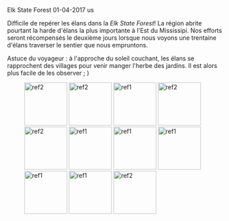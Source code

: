 Elk State Forest
01-04-2017
us

Difficile de repérer les élans dans la *Elk State Forest*! La région abrite pourtant la harde d'élans la plus importante à l'Est du Mississipi. Nos efforts seront récompensés le deuxième jours lorsque nous voyons une trentaine d'élans traverser le sentier que nous empruntons. 

Astuce du voyageur : à l'approche du soleil couchant, les élans se rapprochent des villages pour venir manger l'herbe des jardins. Il est alors plus facile de les observer ; )

<figure>
  <img src='{{ imgThumb "1.jpg"}}' data-image-opened='{{img "1.jpg" }}' class="image" alt="ref2" style="width:100px"/>
  <img src='{{ imgThumb "2.jpg"}}' data-image-opened='{{img "2.jpg" }}' class="image" alt="ref2" style="width:100px"/>
  <img src='{{ imgThumb "3.jpg"}}' data-image-opened='{{img "3.jpg" }}' class="image" alt="ref1" style="width:100px"/>
  <img src='{{ imgThumb "4.jpg"}}' data-image-opened='{{img "4.jpg" }}' class="image" alt="ref2" style="width:100px"/>
  <img src='{{ imgThumb "5.jpg"}}' data-image-opened='{{img "5.jpg" }}' class="image" alt="ref2" style="width:100px"/>
  <img src='{{ imgThumb "6.jpg"}}' data-image-opened='{{img "6.jpg" }}' class="image" alt="ref1" style="width:100px"/>
  <img src='{{ imgThumb "7.jpg"}}' data-image-opened='{{img "7.jpg" }}' class="image" alt="ref1" style="width:100px"/>
  <img src='{{ imgThumb "8.jpg"}}' data-image-opened='{{img "8.jpg" }}' class="image" alt="ref1" style="width:100px"/>
  <img src='{{ imgThumb "9.jpg"}}' data-image-opened='{{img "9.jpg" }}' class="image" alt="ref1" style="width:100px"/>
  <img src='{{ imgThumb "10.jpg"}}' data-image-opened='{{img "10.jpg" }}' class="image" alt="ref1" style="width:100px"/>
  <img src='{{ imgThumb "11.jpg"}}' data-image-opened='{{img "11.jpg" }}' class="image" alt="ref2" style="width:100px"/>
</figure>
